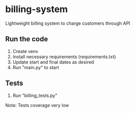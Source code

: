 # billing-system
Lightweight billing system to charge customers through API

## Run the code
1. Create venv
2. Install necessary requirements (requirements.txt)
3. Update start and final dates as desired
4. Run "main.py" to start

## Tests
1. Run "billing_tests.py"

Note: Tests coverage very low  
